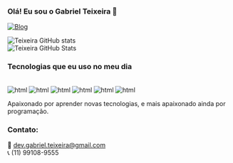 
### Olá! Eu sou o Gabriel Teixeira 👋

[![Blog](https://img.shields.io/badge/Instagram-E4405F?style=for-the-badge&logo=instagram&logoColor=white)](https://instagram.com/teixeira.gabb)

![Teixeira GitHub stats](https://github-readme-stats.vercel.app/api?username=devOlvr&show_icons=true&theme=dracula)<br/>
![Teixeira GitHub Stats](https://github-readme-stats.vercel.app/api/top-langs/?username=devOlvr&hide=html&layout=compact&theme=dracula)

### Tecnologias que eu uso no meu dia

<div style="display: inline-block"><br/>
    <img aling="center" alt="html" src="https://img.shields.io/badge/HTML5-E34F26?style=for-the-badge&logo=html5&logoColor=white">
    <img aling="center" alt="html" src="https://img.shields.io/badge/CSS-239120?&style=for-the-badge&logo=css3&logoColor=white">
    <img aling="center" alt="html" src="https://img.shields.io/badge/JavaScript-F7DF1E?style=for-the-badge&logo=javascript&logoColor=black">
    <img aling="center" alt="html" src="https://img.shields.io/badge/TypeScript-235284?style=for-the-badge&logo=typescript&logoColor=white">
    <img aling="center" alt="html" src="https://img.shields.io/badge/ReactJs-563D7C?style=for-the-badge&logo=react&logoColor=white">
  <img aling="center" alt="html" src="https://img.shields.io/badge/Node.js-43853D?style=for-the-badge&logo=node.js&logoColor=white">
</div>

<br/>

Apaixonado por aprender novas tecnologias, e mais apaixonado ainda por programação.

### Contato:
📩 dev.gabriel.teixeira@gmail.com  
📞 (11) 99108-9555
